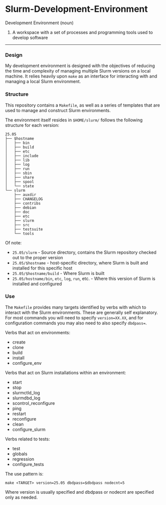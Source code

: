 # Slurm-Development-Environment
  
Development Environment (noun)
1. A workspace with a set of processes and programming tools used to develop software
  

---
### Design
My development environment is designed with the objectives of reducing the time and complexity of managing multiple Slurm versions on a local machine. It relies heavily upon `make` as an interface for interacting with and managing a local Slurm environment.
  
### Structure
This repository contains a `Makefile`, as well as a series of templates that are used to manage and construct Slurm environments.
  
The environment itself resides in `$HOME/slurm/` follows the following structure for each version:
```
25.05
├── $hostname
│   ├── bin
│   ├── build
│   ├── etc
│   ├── include
│   ├── lib
│   ├── log
│   ├── run
│   ├── sbin
│   ├── share
│   ├── spool
│   └── state
└── slurm
    ├── auxdir
    ├── CHANGELOG
    ├── contribs
    ├── debian
    ├── doc
    ├── etc
    ├── slurm
    ├── src
    ├── testsuite
    └── tools
```
Of note:
* `25.05/slurm` - Source directory, contains the Slurm repository checked out to the proper version
* `25.05/$hostname` - host-specific directory, where Slurm is built and installed for this specific host
* `25.05/$hostname/build` - Where Slurm is built
* `25.05/hostname/bin`, `etc`, `log`, `run`, etc. - Where this version of Slurm is installed and configured
  
### Use
The `Makefile` provides many targets identified by verbs with which to interact with the Slurm environments. These are generally self explanatory. For most commands you will need to specify `version=XX.XX`, and for configuration commands you may also need to also specify `dbdpass=`.
  
Verbs that act on environments:
* create
* clone
* build
* install
* configure_env
  
Verbs that act on Slurm installations within an environment:
* start
* stop
* slurmctld_log
* slurmdbd_log
* scontrol_reconfigure
* ping
* restart
* reconfigure
* clean
* configure_slurm
  
Verbs related to tests:
* test
* globals
* regression
* configure_tests
  
The use pattern is:
```
make <TARGET> version=25.05 dbdpass=$dbdpass nodecnt=5
```
Where version is usually specified and dbdpass or nodecnt are specified only as needed.
